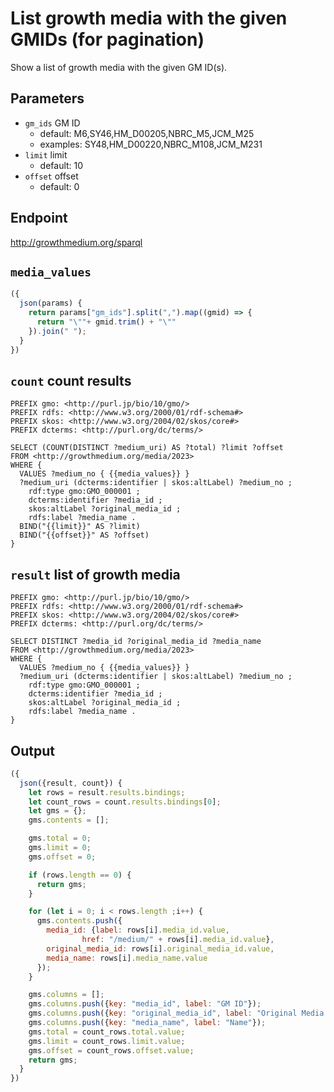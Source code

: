 # List growth media with the given GMIDs (for pagination)

Show a list of growth media with the given GM ID(s).

## Parameters

* `gm_ids` GM ID
  * default: M6,SY46,HM_D00205,NBRC_M5,JCM_M25
  * examples: SY48,HM_D00220,NBRC_M108,JCM_M231
* `limit` limit
  * default: 10
* `offset` offset
  * default: 0


## Endpoint

http://growthmedium.org/sparql

## `media_values`
```javascript
({
  json(params) {
    return params["gm_ids"].split(",").map((gmid) => {
      return "\""+ gmid.trim() + "\""
    }).join(" ");
  }
})
```

## `count` count results

```sparql
PREFIX gmo: <http://purl.jp/bio/10/gmo/>
PREFIX rdfs: <http://www.w3.org/2000/01/rdf-schema#>
PREFIX skos: <http://www.w3.org/2004/02/skos/core#>
PREFIX dcterms: <http://purl.org/dc/terms/>

SELECT (COUNT(DISTINCT ?medium_uri) AS ?total) ?limit ?offset
FROM <http://growthmedium.org/media/2023>
WHERE {
  VALUES ?medium_no { {{media_values}} }
  ?medium_uri (dcterms:identifier | skos:altLabel) ?medium_no ;
    rdf:type gmo:GMO_000001 ;
    dcterms:identifier ?media_id ;
    skos:altLabel ?original_media_id ;
    rdfs:label ?media_name .
  BIND("{{limit}}" AS ?limit)
  BIND("{{offset}}" AS ?offset)
}
```

## `result` list of growth media

```sparql
PREFIX gmo: <http://purl.jp/bio/10/gmo/>
PREFIX rdfs: <http://www.w3.org/2000/01/rdf-schema#>
PREFIX skos: <http://www.w3.org/2004/02/skos/core#>
PREFIX dcterms: <http://purl.org/dc/terms/>

SELECT DISTINCT ?media_id ?original_media_id ?media_name
FROM <http://growthmedium.org/media/2023>
WHERE {
  VALUES ?medium_no { {{media_values}} }
  ?medium_uri (dcterms:identifier | skos:altLabel) ?medium_no ;
    rdf:type gmo:GMO_000001 ;
    dcterms:identifier ?media_id ;
    skos:altLabel ?original_media_id ;
    rdfs:label ?media_name .
}
```

## Output

```javascript
({
  json({result, count}) {
    let rows = result.results.bindings;
    let count_rows = count.results.bindings[0];
    let gms = {};
    gms.contents = [];

    gms.total = 0;
    gms.limit = 0;
    gms.offset = 0;

    if (rows.length == 0) {
      return gms;
    }

    for (let i = 0; i < rows.length ;i++) {
      gms.contents.push({
        media_id: {label: rows[i].media_id.value,
                href: "/medium/" + rows[i].media_id.value},
        original_media_id: rows[i].original_media_id.value,
        media_name: rows[i].media_name.value
      });
    }

    gms.columns = [];
    gms.columns.push({key: "media_id", label: "GM ID"});
    gms.columns.push({key: "original_media_id", label: "Original Media ID"});
    gms.columns.push({key: "media_name", label: "Name"});
    gms.total = count_rows.total.value;
    gms.limit = count_rows.limit.value;
    gms.offset = count_rows.offset.value;
    return gms;
  }
})
```
